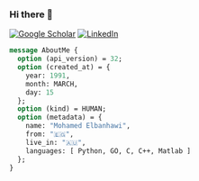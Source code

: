### Hi there 👋


[![Google Scholar][1]][2]
[![LinkedIn][3]][4]

[1]:  https://img.shields.io/badge/-GoogleScholar-blue?style=social&logo=google
[2]:  https://scholar.google.com/citations?user=nWCJ_EQAAAAJ&hl=en "My Google Scholar Profile"
[3]:  https://img.shields.io/badge/-Linkedin-blue?style=social&logo=linkedin
[4]:  https://www.linkedin.com/in/mohamedelbanhawi/ "My LinkedIn Profile"



```proto
message AboutMe {
  option (api_version) = 32;
  option (created_at) = {
    year: 1991,
    month: MARCH,
    day: 15
  };
  option (kind) = HUMAN;
  option (metadata) = {
    name: "Mohamed Elbanhawi",
    from: "🇪🇬",
    live_in: "🇦🇺",
    languages: [ Python, GO, C, C++, Matlab ]
  };
}
```
